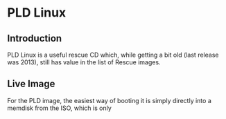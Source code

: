 # PLD Linux

## Introduction

PLD Linux is a useful rescue CD which, while getting a bit old (last release was 2013), still has value in the list of Rescue images.

## Live Image

For the PLD image, the easiest way of booting it is simply directly into a memdisk from the ISO, which is only 
